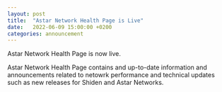```yaml
---
layout: post
title:  "Astar Network Health Page is Live"
date:   2022-06-09 15:00:00 +0200
categories: announcement
---
```


Astar Network Health Page is now live. 

Astar Network Health Page contains and up-to-date information and announcements related to netowrk performance and technical updates such as new releases for Shiden and Astar Networks.
